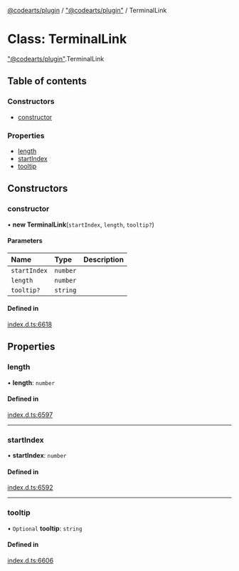 [@codearts/plugin](../README.md) / ["@codearts/plugin"](../modules/_codearts_plugin_.md) / TerminalLink

# Class: TerminalLink

["@codearts/plugin"](../modules/_codearts_plugin_.md).TerminalLink

## Table of contents

### Constructors

- [constructor](codearts_plugin_.TerminalLink.md#constructor)

### Properties

- [length](codearts_plugin_.TerminalLink.md#length)
- [startIndex](codearts_plugin_.TerminalLink.md#startindex)
- [tooltip](codearts_plugin_.TerminalLink.md#tooltip)

## Constructors

### constructor

• **new TerminalLink**(`startIndex`, `length`, `tooltip?`)

#### Parameters

| Name | Type | Description |
| :------ | :------ | :------ |
| `startIndex` | `number` |  |
| `length` | `number` |  |
| `tooltip?` | `string` |  |

#### Defined in

[index.d.ts:6618](https://github.com/huaweicloud/cloudide-plugin-api/blob/84e382d/index.d.ts#L6618)

## Properties

### length

• **length**: `number`

#### Defined in

[index.d.ts:6597](https://github.com/huaweicloud/cloudide-plugin-api/blob/84e382d/index.d.ts#L6597)

___

### startIndex

• **startIndex**: `number`

#### Defined in

[index.d.ts:6592](https://github.com/huaweicloud/cloudide-plugin-api/blob/84e382d/index.d.ts#L6592)

___

### tooltip

• `Optional` **tooltip**: `string`

#### Defined in

[index.d.ts:6606](https://github.com/huaweicloud/cloudide-plugin-api/blob/84e382d/index.d.ts#L6606)
